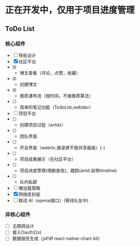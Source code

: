 # 正在开发中，仅用于项目进度管理

## ToDo List
### 核心组件
- [ ] 导航设计
- [x] 社区平台
- [x]  -  博文查看（评论，点赞，收藏）
- [x]  -  创建博文
- [x]  -  推荐瀑布流（按时间，不做推荐算法）
- [ ]  -  简单的笔记功能（TodoList,webdav）
- [ ] 项目平台
- [ ]  -  创建项目过程（antdx）
- [ ]  -  团队界面
- [ ]  -  开会界面（webrtc,做录屏不做共享画板）(-)
- [ ]  -  项目成果展示（在社区平台）
- [ ]  -  项目进度管理(增删查改)，跟踪(antd 自带timeline)
- [ ]  -  队内私聊
- [ ] 懒加载策略
- [x] 网络库封装
- [ ] 联动 AI（openai接口）(等待队友中)
### 非核心组件
- [ ] 无障碍设计
- [ ] 接入Oauth2(x)
- [ ] 数据报告生成（jsPdf react-native-chart-kit）